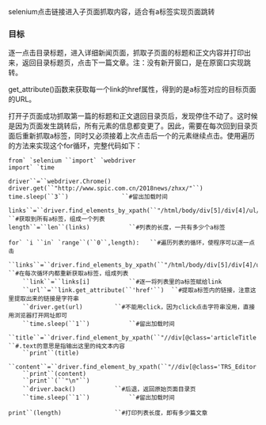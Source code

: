 selenium点击链接进入子页面抓取内容，适合有a标签实现页面跳转



### 目标

逐一点击目录标题，进入详细新闻页面，抓取子页面的标题和正文内容并打印出来，返回目录标题页，点击下一篇文章。注：没有新开窗口，是在原窗口实现跳转。

get_attribute()函数来获取每一个link的href属性，得到的是a标签对应的目标页面的URL。

打开子页面成功抓取第一篇的标题和正文退回目录页后，发现停住不动了。这时候是因为页面发生跳转后，所有元素的信息都变更了。因此，需要在每次回到目录页面后重新抓取a标签，同时又必须接着上次点击后一个的元素继续点击。使用遍历的方法来实现这个for循环，完整代码如下：

```
from` `selenium ``import` `webdriver
import` `time
 
driver``=``webdriver.Chrome()
driver.get(``"http://www.spic.com.cn/2018news/zhxx/"``)
time.sleep(``3``)               ``#留出加载时间
 
links``=``driver.find_elements_by_xpath(``"/html/body/div[5]/div[4]/ul/li/a"``)  ``#获取到所有a标签，组成一个列表
length``=``len``(links)           ``#列表的长度，一共有多少个a标签
 
for` `i ``in` `range``(``0``,length):   ``#遍历列表的循环，使程序可以逐一点击
    ``links``=``driver.find_elements_by_xpath(``"/html/body/div[5]/div[4]/ul/li/a"``)    ``#在每次循环内都重新获取a标签，组成列表
    ``link``=``links[i]           ``#逐一将列表里的a标签赋给link
    ``url``=``link.get_attribute(``'href'``)  ``#提取a标签内的链接，注意这里提取出来的链接是字符串
    ``driver.get(url)         ``#不能用click，因为click点击字符串没用，直接用浏览器打开网址即可
    ``time.sleep(``1``)           ``#留出加载时间
    ``title``=``driver.find_element_by_xpath(``"//div[@class='articleTitle']"``).text   ``#.text的意思是指输出这里的纯文本内容
    ``print``(title)
    ``content``=``driver.find_element_by_xpath(``"//div[@class='TRS_Editor']"``).text
    ``print``(content)
    ``print``(``"\n"``)
    ``driver.back()           ``#后退，返回原始页面目录页
    ``time.sleep(``1``)           ``#留出加载时间
 
print``(length)               ``#打印列表长度，即有多少篇文章
```